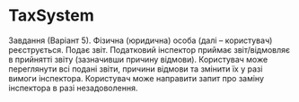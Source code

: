 # TaxSystem
Завдання (Варіант 5).
Фізична (юридична) особа (далі – користувач) реєструється. Подає звіт. Податковий інспектор приймає звіт/відмовляє
в  прийнятті звіту (зазначивши причину відмови). Користувач може переглянути всі подані звіти, причини відмови та
змінити їх у разі вимоги інспектора. Користувач може направити запит про заміну інспектора в разі незадоволення.
